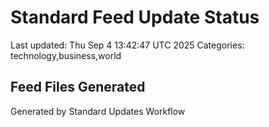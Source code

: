 # Standard Feed Update Status
Last updated: Thu Sep  4 13:42:47 UTC 2025
Categories: technology,business,world

## Feed Files Generated

Generated by Standard Updates Workflow
